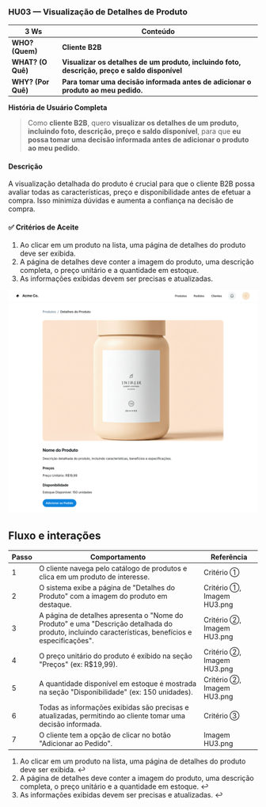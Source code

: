 ### HU03 — Visualização de Detalhes de Produto

| **3 Ws** | **Conteúdo** |
|----------|--------------|
| **WHO? (Quem)** | **Cliente B2B** |
| **WHAT? (O Quê)** | **Visualizar os detalhes de um produto, incluindo foto, descrição, preço e saldo disponível** |
| **WHY? (Por Quê)** | **Para tomar uma decisão informada antes de adicionar o produto ao meu pedido.** |

**História de Usuário Completa**
> Como **cliente B2B**, quero **visualizar os detalhes de um produto, incluindo foto, descrição, preço e saldo disponível**, para que **eu possa tomar uma decisão informada antes de adicionar o produto ao meu pedido**.

#### Descrição
A visualização detalhada do produto é crucial para que o cliente B2B possa avaliar todas as características, preço e disponibilidade antes de efetuar a compra. Isso minimiza dúvidas e aumenta a confiança na decisão de compra.

#### ✅ Critérios de Aceite
1.  Ao clicar em um produto na lista, uma página de detalhes do produto deve ser exibida.
2.  A página de detalhes deve conter a imagem do produto, uma descrição completa, o preço unitário e a quantidade em estoque.
3.  As informações exibidas devem ser precisas e atualizadas.

![Mockup HU01](./HU3.png)

## Fluxo e interações

| Passo | Comportamento | Referência |
|---|---|---|
| 1 | O cliente navega pelo catálogo de produtos e clica em um produto de interesse. | Critério ① |
| 2 | O sistema exibe a página de "Detalhes do Produto" com a imagem do produto em destaque. | Critério ①, Imagem HU3.png |
| 3 | A página de detalhes apresenta o "Nome do Produto" e uma "Descrição detalhada do produto, incluindo características, benefícios e especificações". | Critério ②, Imagem HU3.png |
| 4 | O preço unitário do produto é exibido na seção "Preços" (ex: R$19,99). | Critério ②, Imagem HU3.png |
| 5 | A quantidade disponível em estoque é mostrada na seção "Disponibilidade" (ex: 150 unidades). | Critério ②, Imagem HU3.png |
| 6 | Todas as informações exibidas são precisas e atualizadas, permitindo ao cliente tomar uma decisão informada. | Critério ③ |
| 7 | O cliente tem a opção de clicar no botão "Adicionar ao Pedido". | Imagem HU3.png |

1. Ao clicar em um produto na lista, uma página de detalhes do produto deve ser exibida. ↩
2. A página de detalhes deve conter a imagem do produto, uma descrição completa, o preço unitário e a quantidade em estoque. ↩
3. As informações exibidas devem ser precisas e atualizadas. ↩


